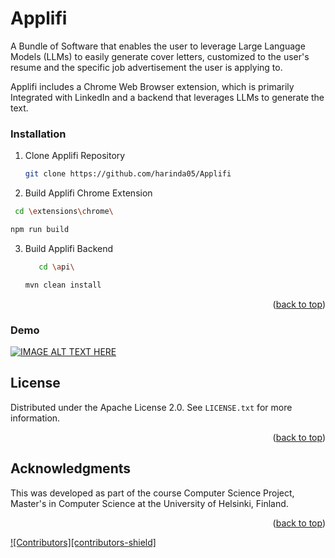 
# Applifi

A Bundle of Software that enables the user to leverage Large Language Models (LLMs) to easily generate cover letters, customized to the user's resume and the specific job advertisement the user is applying to.

Applifi includes a Chrome Web Browser extension, which is primarily Integrated with LinkedIn and a backend that leverages LLMs to generate the text.

### Installation

1. Clone Applifi Repository

   ```sh
   git clone https://github.com/harinda05/Applifi
   ```

2. Build Applifi Chrome Extension

  ```sh
   cd \extensions\chrome\
   ```

   ```sh
   npm run build
   ```

3. Build Applifi Backend

   ```sh
      cd \api\
      ```
   
      ```sh
      mvn clean install
      ```
 
<p align="right">(<a href="#readme-top">back to top</a>)</p>

### Demo
[![IMAGE ALT TEXT HERE](https://img.youtube.com/vi/nuLo32nHF-w/0.jpg)](https://www.youtube.com/watch?v=nuLo32nHF-w)


<!-- LICENSE -->
## License

Distributed under the Apache License 2.0. See `LICENSE.txt` for more information.

<p align="right">(<a href="#readme-top">back to top</a>)</p>


<!-- ACKNOWLEDGMENTS -->
## Acknowledgments

This was developed as part of the course Computer Science Project, Master's in Computer
Science at the University of Helsinki, Finland.

<p align="right">(<a href="#readme-top">back to top</a>)</p>

[![Contributors][contributors-shield]][contributors-url]


<!-- MARKDOWN LINKS & IMAGES -->
<!-- https://www.markdownguide.org/basic-syntax/#reference-style-links -->
[contributors-url]: https://github.com/harinda05/Applifi/graphs/contributors
